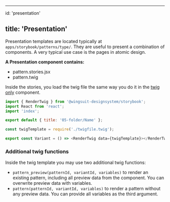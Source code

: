 * * *

id: 'presentation'

## title: 'Presentation'

Presentation templates are located typically at `apps/storybook/patterns/type/`. 
They are useful to present a combination of components. A very typical use case is the pages in atomic design.

<b>A Presentation component contains:</b>

-   pattern.stories.jsx
-   pattern.twig

Inside the stories, you load the twig file the same way you do it in the [twig only](../twig) component.

```js
import { RenderTwig } from '@wingsuit-designsystem/storybook';
import React from 'react';
import 'index';

export default { title: '05-folder/Name' };

const twigTemplate = require('./twigfile.twig');

export const Variant = () => <RenderTwig data={twigTemplate}></RenderTwig>;
```

### Additional twig functions

Inside the twig template you may use two additional twig functions:

-   `pattern_preview(patternId, variantId, variables)` to render an existing pattern, including all preview data from the component. You can overwrite preview data with variables.
-   `pattern(patternId, variantId, variables)` to render a pattern without any preview data. You can provide all variables as the third argument.

